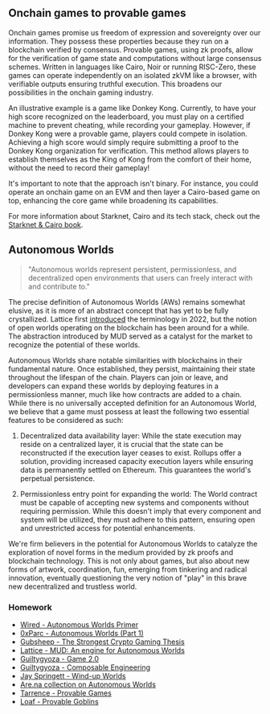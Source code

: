 ## Onchain games to provable games

Onchain games promise us freedom of expression and sovereignty over our information. They possess these properties because they run on a blockchain verified by consensus. Provable games, using zk proofs, allow for the verification of game state and computations without large consensus schemes. Written in languages like Cairo, Noir or running RISC-Zero, these games can operate independently on an isolated zkVM like a browser, with verifiable outputs ensuring truthful execution. This broadens our possibilities in the onchain gaming industry.

An illustrative example is a game like Donkey Kong. Currently, to have your high score recognized on the leaderboard, you must play on a certified machine to prevent cheating, while recording your gameplay. However, if Donkey Kong were a provable game, players could compete in isolation. Achieving a high score would simply require submitting a proof to the Donkey Kong organization for verification. This method allows players to establish themselves as the King of Kong from the comfort of their home, without the need to record their gameplay!

It's important to note that the approach isn't binary. For instance, you could operate an onchain game on an EVM and then layer a Cairo-based game on top, enhancing the core game while broadening its capabilities.

For more information about Starknet, Cairo and its tech stack, check out the [Starknet & Cairo book](https://book.starknet.io/).

## Autonomous Worlds

> "Autonomous worlds represent persistent, permissionless, and decentralized open environments that users can freely interact with and contribute to."

The precise definition of Autonomous Worlds (AWs) remains somewhat elusive, as it is more of an abstract concept that has yet to be fully crystallized. Lattice first [introduced](https://0xparc.org/blog/autonomous-worlds) the terminology in 2022, but the notion of open worlds operating on the blockchain has been around for a while. The abstraction introduced by MUD served as a catalyst for the market to recognize the potential of these worlds.

Autonomous Worlds share notable similarities with blockchains in their fundamental nature. Once established, they persist, maintaining their state throughout the lifespan of the chain. Players can join or leave, and developers can expand these worlds by deploying features in a permissionless manner, much like how contracts are added to a chain. While there is no universally accepted definition for an Autonomous World, we believe that a game must possess at least the following two essential features to be considered as such:

1. Decentralized data availability layer: While the state execution may reside on a centralized layer, it is crucial that the state can be reconstructed if the execution layer ceases to exist. Rollups offer a solution, providing increased capacity execution layers while ensuring data is permanently settled on Ethereum. This guarantees the world's perpetual persistence.

2. Permissionless entry point for expanding the world: The World contract must be capable of accepting new systems and components without requiring permission. While this doesn't imply that every component and system will be utilized, they must adhere to this pattern, ensuring open and unrestricted access for potential enhancements.

We're firm believers in the potential for Autonomous Worlds to catalyze the exploration of novel forms in the medium provided by zk proofs and blockchain technology. This is not only about games, but also about new forms of artwork, coordination, fun, emerging from tinkering and radical innovation, eventually questioning the very notion of "play" in this brave new decentralized and trustless world.

### Homework

- [Wired - Autonomous Worlds Primer](https://www.wired.com/story/autonomous-worlds-aim-to-free-online-games-from-corporate-control/)
- [0xParc - Autonomous Worlds (Part 1)](https://0xparc.org/blog/autonomous-worlds)
- [Gubsheep - The Strongest Crypto Gaming Thesis](https://gubsheep.substack.com/p/the-strongest-crypto-gaming-thesis)
- [Lattice - MUD: An engine for Autonomous Worlds](https://lattice.xyz/blog/mud-an-engine-for-autonomous-worlds)
- [Guiltygyoza - Game 2.0](https://www.guiltygyoza.xyz/2022/07/game2)
- [Guiltygyoza - Composable Engineering](https://www.guiltygyoza.xyz/2023/05/composable-engineering)
- [Jay Springett - Wind-up Worlds](https://www.thejaymo.net/2022/05/06/wind-up-worlds/)
- [Are.na collection on Autonomous Worlds](https://www.are.na/sylve-chevet/on-chain-realities-and-autonomous-worlds)
- [Tarrence - Provable Games](https://www.dojoengine.org/en/articles/provable-games/)
- [Loaf - Provable Goblins](https://loaf.coffee/posts/provable-goblins)

